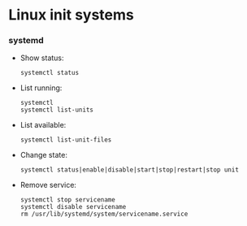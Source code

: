# Linux init systems

### systemd
* Show status:  
  ```
  systemctl status
  ```

* List running:
  ```
  systemctl
  systemctl list-units
  ```

* List available:
  ```
  systemctl list-unit-files
  ```

* Change state:
  ```
  systemctl status|enable|disable|start|stop|restart|stop unit
  ```

* Remove service:
  ```
  systemctl stop servicename
  systemctl disable servicename
  rm /usr/lib/systemd/system/servicename.service
  ```
